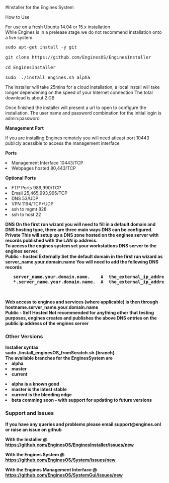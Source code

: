 #Installer for the Engines System

How to Use

For use on a fresh Ubuntu 14.04 or 15.x installation<br>
While Engines is in a prelease stage we do not recommend installation onto a live system.

<pre>sudo apt-get install -y git

git clone https://github.com/EnginesOS/EnginesInstaller

cd EnginesInstaller

sudo  ./install_engines.sh alpha
</pre>


The installer will take 25mins for a cloud installation, a local install will take longer dependening on the speed of your Internet connection
The total download is about 2.GB

Once finished the installer will present a url to open to configure the installation.
The user name and password combination for the initial login is admin:password

<b>Management Port</b>

If you are installing Engines remotely you will need atleast port 10443 publicly acessible to access the management interface<br>

 <b>Ports</b>
 <li>Management Interface 10443/TCP
 <li>Webpages hosted 80,443/TCP
 
 <b>Optional Ports</b>
 <li>FTP Ports 989,990/TCP
 <li>Email 25,465,993,995/TCP
 <li>DNS 53/UDP
 <li>VPN 1194/TCP+UDP
 <li>ssh to mgmt 828
 <li>ssh to host 22
 
 <strong>DNS<strong>
 On the first run wizard you will need to fill in a default domain and DNS hosting type, there are three main ways DNS can be configured.
 <br>
 <b>Private</b>
  This will setup up a DNS zone hosted on the engines server with records published with the LAN ip address.<br>
  To access the engines system set your workstations DNS server to the engines server.<br>
 <b>Public - hosted Externally</b>
  Set the default domain in the first run wizard as server_name.your.domain.name
  You will need to add the following DNS records <br>
  <pre>
   server_name.your.domain.name.	A  the_external_ip_address_of_engines_server
   *.server_name.your.domain.name.	A  the_external_ip_address_of_engines_server
  </pre>
 <br> 
 Web access to engines and services (where applicable) is then through hostname.server_name.your.domain.name
 <br>
 <b>Public - Self Hosted</b>
  Not recommended for anything other that testing purposes, engines creates and publishes the above DNS entries on the public ip address of the engines server
  <bp>
    
  
 
<h3>Other Versions</h3>
 Installer syntax<br>
sudo  ./install_enginesOS_fromScratch.sh {branch}<br>
The available branches for the EnginesSystem are
<li>alpha 
<li>master
<li>current

<p>
<li>alpha is a known good 
<li>master is the latest stable
<li>current is the bleeding edge
<li>beta comming soon -  with support for updating to future versions 
<p>
 
<h3>Support and Issues</h3>
If you have any queries and problems please email support@engines.onl or raise an issue on github

With the Installer @ https://github.com/EnginesOS/EnginesInstaller/issues/new

With the Engines System @ https://github.com/EnginesOS/System/issues/new

With the Engines Management Interface @  https://github.com/EnginesOS/SystemGui/issues/new